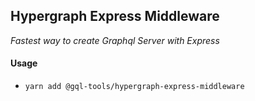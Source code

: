 ## Hypergraph Express Middleware

_Fastest way to create Graphql Server with Express_

#### Usage

- `yarn add @gql-tools/hypergraph-express-middleware`
